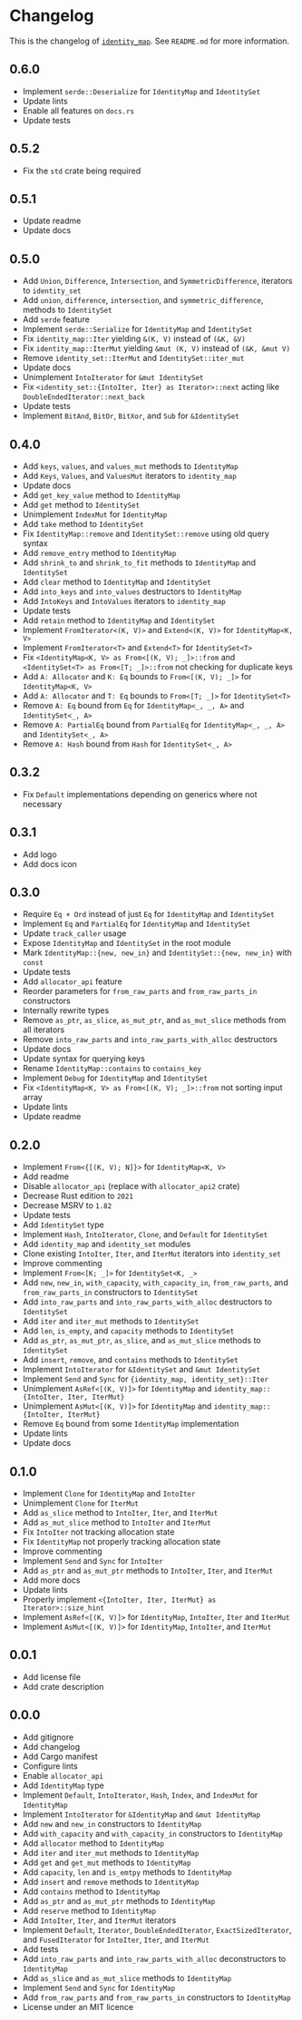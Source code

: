 # Changelog

This is the changelog of [`identity_map`](https://crates.io/crates/identity_map/).
See `README.md` for more information.

## 0.6.0

* Implement `serde::Deserialize` for `IdentityMap` and `IdentitySet`
* Update lints
* Enable all features on `docs.rs`
* Update tests

## 0.5.2

* Fix the `std` crate being required

## 0.5.1

* Update readme
* Update docs

## 0.5.0

* Add `Union`, `Difference`, `Intersection`, and `SymmetricDifference`, iterators to `identity_set`
* Add `union`, `difference`, `intersection`, and `symmetric_difference`, methods to `IdentitySet`
* Add `serde` feature
* Implement `serde::Serialize` for `IdentityMap` and `IdentitySet`
* Fix `identity_map::Iter` yielding `&(K, V)` instead of `(&K, &V)`
* Fix `identity_map::IterMut` yielding `&mut (K, V)` instead of `(&K, &mut V)`
* Remove `identity_set::IterMut` and `IdentitySet::iter_mut`
* Update docs
* Unimplement `IntoIterator` for `&mut IdentitySet`
* Fix `<identity_set::{IntoIter, Iter} as Iterator>::next` acting like `DoubleEndedIterator::next_back`
* Update tests
* Implement `BitAnd`, `BitOr`, `BitXor`, and `Sub` for `&IdentitySet`

## 0.4.0

* Add `keys`, `values`, and `values_mut` methods to `IdentityMap`
* Add `Keys`, `Values`, and `ValuesMut` iterators to `identity_map`
* Update docs
* Add `get_key_value` method to `IdentityMap`
* Add `get` method to `IdentitySet`
* Unimplement `IndexMut` for `IdentityMap`
* Add `take` method to `IdentitySet`
* Fix `IdentityMap::remove` and `IdentitySet::remove` using old query syntax
* Add `remove_entry` method to `IdentityMap`
* Add `shrink_to` and `shrink_to_fit` methods to `IdentityMap` and `IdentitySet`
* Add `clear` method to `IdentityMap` and `IdentitySet`
* Add `into_keys` and `into_values` destructors to `IdentityMap`
* Add `IntoKeys` and `IntoValues` iterators to `identity_map`
* Update tests
* Add `retain` method to `IdentityMap` and `IdentitySet`
* Implement `FromIterator<(K, V)>` and `Extend<(K, V)>` for `IdentityMap<K, V>`
* Implement `FromIterator<T>` and `Extend<T>` for `IdentitySet<T>`
* Fix `<IdentityMap<K, V> as From<[(K, V); _]>::from` and `<IdentitySet<T> as From<[T; _]>::from` not checking for duplicate keys
* Add `A: Allocator` and `K: Eq` bounds to `From<[(K, V); _]>` for `IdentityMap<K, V>`
* Add `A: Allocator` and `T: Eq` bounds to `From<[T; _]>` for `IdentitySet<T>`
* Remove `A: Eq` bound from `Eq` for `IdentityMap<_, _, A>` and `IdentitySet<_, A>`
* Remove `A: PartialEq` bound from `PartialEq` for `IdentityMap<_, _, A>` and `IdentitySet<_, A>`
* Remove `A: Hash` bound from `Hash` for `IdentitySet<_, A>`

## 0.3.2

* Fix `Default` implementations depending on generics where not necessary

## 0.3.1

* Add logo
* Add docs icon

## 0.3.0

* Require `Eq + Ord` instead of just `Eq` for `IdentityMap` and `IdentitySet`
* Implement `Eq` and `PartialEq` for `IdentityMap` and `IdentitySet`
* Update `track_caller` usage
* Expose `IdentityMap` and `IdentitySet` in the root module
* Mark `IdentityMap::{new, new_in}` and `IdentitySet::{new, new_in}` with `const`
* Update tests
* Add `allocator_api` feature
* Reorder parameters for `from_raw_parts` and `from_raw_parts_in` constructors
* Internally rewrite types
* Remove `as_ptr`, `as_slice`, `as_mut_ptr`, and `as_mut_slice` methods from all iterators
* Remove `into_raw_parts` and `into_raw_parts_with_alloc` destructors
* Update docs
* Update syntax for querying keys
* Rename `IdentityMap::contains` to `contains_key`
* Implement `Debug` for `IdentityMap` and `IdentitySet`
* Fix `<IdentityMap<K, V> as From<[(K, V); _]>::from` not sorting input array
* Update lints
* Update readme

## 0.2.0

* Implement `From<{[(K, V); N]}>` for `IdentityMap<K, V>`
* Add readme
* Disable `allocator_api` (replace with `allocator_api2` crate)
* Decrease Rust edition to `2021`
* Decrease MSRV to `1.82`
* Update tests
* Add `IdentitySet` type
* Implement `Hash`, `IntoIterator`, `Clone`, and `Default` for `IdentitySet`
* Add `identity_map` and `identity_set` modules
* Clone existing `IntoIter`, `Iter`, and `IterMut` iterators into `identity_set`
* Improve commenting
* Implement `From<[K; _]>` for `IdentitySet<K, _>`
* Add `new`, `new_in`, `with_capacity`, `with_capacity_in`, `from_raw_parts`, and `from_raw_parts_in` constructors to `IdentitySet`
* Add `into_raw_parts` and `into_raw_parts_with_alloc` destructors to `IdentitySet`
* Add `iter` and `iter_mut` methods to `IdentitySet`
* Add `len`, `is_empty`, and `capacity` methods to `IdentitySet`
* Add `as_ptr`, `as_mut_ptr`, `as_slice`, and `as_mut_slice` methods to `IdentitySet`
* Add `insert`, `remove`, and `contains` methods to `IdentitySet`
* Implement `IntoIterator` for `&IdentitySet` and `&mut IdentitySet`
* Implement `Send` and `Sync` for `{identity_map, identity_set}::Iter`
* Unimplement `AsRef<[(K, V)]>` for `IdentityMap` and `identity_map::{IntoIter, Iter, IterMut}`
* Unimplement `AsMut<[(K, V)]>` for `IdentityMap` and `identity_map::{IntoIter, IterMut}`
* Remove `Eq` bound from some `IdentityMap` implementation
* Update lints
* Update docs

## 0.1.0

* Implement `Clone` for `IdentityMap` and `IntoIter`
* Unimplement `Clone` for `IterMut`
* Add `as_slice` method to `IntoIter`, `Iter`, and `IterMut`
* Add `as_mut_slice` method to `IntoIter` and `IterMut`
* Fix `IntoIter` not tracking allocation state
* Fix `IdentityMap` not properly tracking allocation state
* Improve commenting
* Implement `Send` and `Sync` for `IntoIter`
* Add `as_ptr` and `as_mut_ptr` methods to `IntoIter`, `Iter`, and `IterMut`
* Add more docs
* Update lints
* Properly implement `<{IntoIter, Iter, IterMut} as Iterator>::size_hint`
* Implement `AsRef<[(K, V)]>` for `IdentityMap`, `IntoIter`, `Iter` and `IterMut`
* Implement `AsMut<[(K, V)]>` for `IdentityMap`, `IntoIter`, and `IterMut`

## 0.0.1

* Add license file
* Add crate description

## 0.0.0

* Add gitignore
* Add changelog
* Add Cargo manifest
* Configure lints
* Enable `allocator_api`
* Add `IdentityMap` type
* Implement `Default`, `IntoIterator`, `Hash`, `Index`, and `IndexMut` for `IdentityMap`
* Implement `IntoIterator` for `&IdentityMap` and `&mut IdentityMap`
* Add `new` and `new_in` constructors to `IdentityMap`
* Add `with_capacity` and `with_capacity_in` constructors to `IdentityMap`
* Add `allocator` method to `IdentityMap`
* Add `iter` and `iter_mut` methods to `IdentityMap`
* Add `get` and `get_mut` methods to `IdentityMap`
* Add `capacity`, `len` and `is_emtpy` methods to `IdentityMap`
* Add `insert` and `remove` methods to `IdentityMap`
* Add `contains` method to `IdentityMap`
* Add `as_ptr` and `as_mut_ptr` methods to `IdentityMap`
* Add `reserve` method to `IdentityMap`
* Add `IntoIter`, `Iter`, and `IterMut` iterators
* Implement `Default`, `Iterator`, `DoubleEndedIterator`, `ExactSizedIterator`, and `FusedIterator` for `IntoIter`, `Iter`, and `IterMut`
* Add tests
* Add `into_raw_parts` and `into_raw_parts_with_alloc` deconstructors to `IdentityMap`
* Add `as_slice` and `as_mut_slice` methods to `IdentityMap`
* Implement `Send` and `Sync` for `IdentityMap`
* Add `from_raw_parts` and `from_raw_parts_in` constructors to `IdentityMap`
* License under an MIT licence
